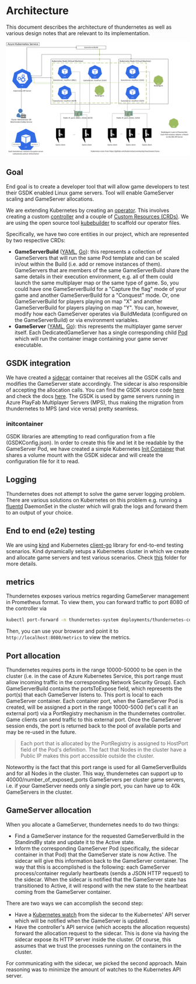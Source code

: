 # Architecture

This document describes the architecture of thundernetes as well as various design notes that are relevant to its implementation.

![Architecture diagram](diagram.png)

## Goal

End goal is to create a developer tool that will allow game developers to test their GSDK enabled Linux game servers. Tool will enable GameServer scaling and GameServer allocations. 

We are extending Kubernetes by creating an [operator](https://kubernetes.io/docs/concepts/extend-kubernetes/operator/). This involves creating a custom [controller](https://kubernetes.io/docs/concepts/architecture/controller/) and a couple of [Custom Resources (CRDs)](https://kubernetes.io/docs/concepts/extend-kubernetes/api-extension/custom-resources/). We are using the open source tool [kubebuilder](https://github.com/kubernetes-sigs/kubebuilder) to scaffold our operator files.

Specifically, we have two core entities in our project, which are represented by two respective CRDs:

- **GameServerBuild** ([YAML](../operator/config/crd/bases/mps.playfab.com_gameserverbuildss.yaml), [Go](../operator/api/v1alpha1/gameserverbuild_types.go)): this represents a collection of GameServers that will run the same Pod template and can be scaled in/out within the Build (i.e. add or remove instances of them). GameServers that are members of the same GameServerBuild share the same details in their execution environment, e.g. all of them could launch the same multiplayer map or the same type of game. So, you could have one GameServerBuild for a "Capture the flag" mode of your game and another GameServerBuild for a "Conquest" mode. Or, one GameServerBuild for players playing on map "X" and another GameServerBuild for players playing on map "Y". You can, however, modify how each GameServer operates via BuildMedata (configured on the GameServerBuild) or via environment variables. 
- **GameServer** ([YAML](../operator/config/crd/bases/mps.playfab.com_gameservers.yaml), [Go](../operator/api/v1alpha1/gameserver_types.go)): this represents the multiplayer game server itself. Each DedicatedGameServer has a single corresponding child [Pod](https://kubernetes.io/docs/concepts/workloads/pods/pod/) which will run the container image containing your game server executable.

## GSDK integration

We have created a [sidecar](https://www.magalix.com/blog/the-sidecar-pattern) container that receives all the GSDK calls and modifies the GameServer state accordingly. The sidecar is also responsible of accepting the allocation calls. You can find the GSDK source code [here](https://github.com/PlayFab/gsdk) and check the docs [here](https://docs.microsoft.com/en-us/gaming/playfab/features/multiplayer/servers/integrating-game-servers-with-gsdk). The GSDK is used by game servers running in Azure PlayFab Multiplayer Servers (MPS), thus making the migration from thundernetes to MPS (and vice versa) pretty seamless.

### initcontainer

GSDK libraries are attempting to read configuration from a file (GSDKConfig.json). In order to create this file and let it be readable by the GameServer Pod, we have created a simple Kubernetes [Init Container](https://kubernetes.io/docs/concepts/workloads/pods/init-containers/) that shares a volume mount with the GSDK sidecar and will create the configuration file for it to read.

## Logging

Thundernetes does not attempt to solve the game server logging problem. There are various solutions on Kubernetes on this problem e.g. running a [fluentd](https://www.fluentd.org/) DaemonSet in the cluster which will grab the logs and forward them to an output of your choice. 

## End to end (e2e) testing

We are using [kind](https://kind.sigs.k8s.io/) and Kubernetes [client-go](https://github.com/kubernetes/client-go) library for end-to-end testing scenarios. Kind dynamically setups a Kubernetes cluster in which we create and allocate game servers and test various scenarios. Check [this](../e2e) folder for more details.

## metrics 

Thundernetes exposes various metrics regarding GameServer management in Prometheus format. To view them, you can forward traffic to port 8080 of the controller via

```bash
kubectl port-forward -n thundernetes-system deployments/thundernetes-controller-manager 8080:8080
```

Then, you can use your browser and point it to `http://localhost:8080/metrics` to view the metrics.

## Port allocation

Thundernetes requires ports in the range 10000-50000 to be open in the cluster (i.e. in the case of Azure Kubernetes Service, this port range must allow incoming traffic in the corresponding Network Security Group). Each GameServerBuild contains the portsToExpose field, which represents the port(s) that each GameServer listens to. This port is local to each GameServer container. Each container port, when the GameServer Pod is created, will be assigned a port in the range 10000-5000 (let's call it an external port) via a PortRegistry mechanism in the thundernetes controller. Game clients can send traffic to this external port. Once the GameServer session ends, the port is returned back to the pool of available ports and may be re-used in the future.

> Each port that is allocated by the PortRegistry is assigned to HostPort field of the Pod's definition. The fact that Nodes in the cluster have a Public IP makes this port accessible outside the cluster.

Noteworthy is the fact that this port range is used for all GameServerBuilds and for all Nodes in the cluster. This way, thundernetes can support up to 40000/number_of_exposed_ports GameServers per cluster game servers, i.e. if your GameServer needs only a single port, you can have up to 40k GameServers in the cluster.

## GameServer allocation

When you allocate a GameServer, thundernetes needs to do two things:

- Find a GameServer instance for the requested GameServerBuild in the StandindBy state and update it to the Active state.
- Inform the corresponding GameServer Pod (specifically, the sidecar container in that Pod) that the GameServer state is now Active. The sidecar will give this information back to the GameServer container. The way that this is accomplished is the following: each GameServer process/container regularly heartbeats (sends a JSON HTTP request) to the sidecar. When the sidecar is notified that the GameServer state has transitioned to Active, it will respond with the new state to the heartbeat coming from the GameServer container.

There are two ways we can accomplish the second step:

- Have a [Kubernetes watch](https://kubernetes.io/docs/reference/using-api/api-concepts/#efficient-detection-of-changes) from the sidecar to the Kubernetes' API server which will be notified when the GameServer is updated.
- Have the controller's API service (which accepts the allocation requests) forward the allocation request to the sidecar. This is done via having the sidecar expose its HTTP server inside the cluster. Of course, this assumes that we trust the processes running on the containers in the cluster.

For communicating with the sidecar, we picked the second approach. Main reasoning was to minimize the amount of watches to the Kubernetes API server.